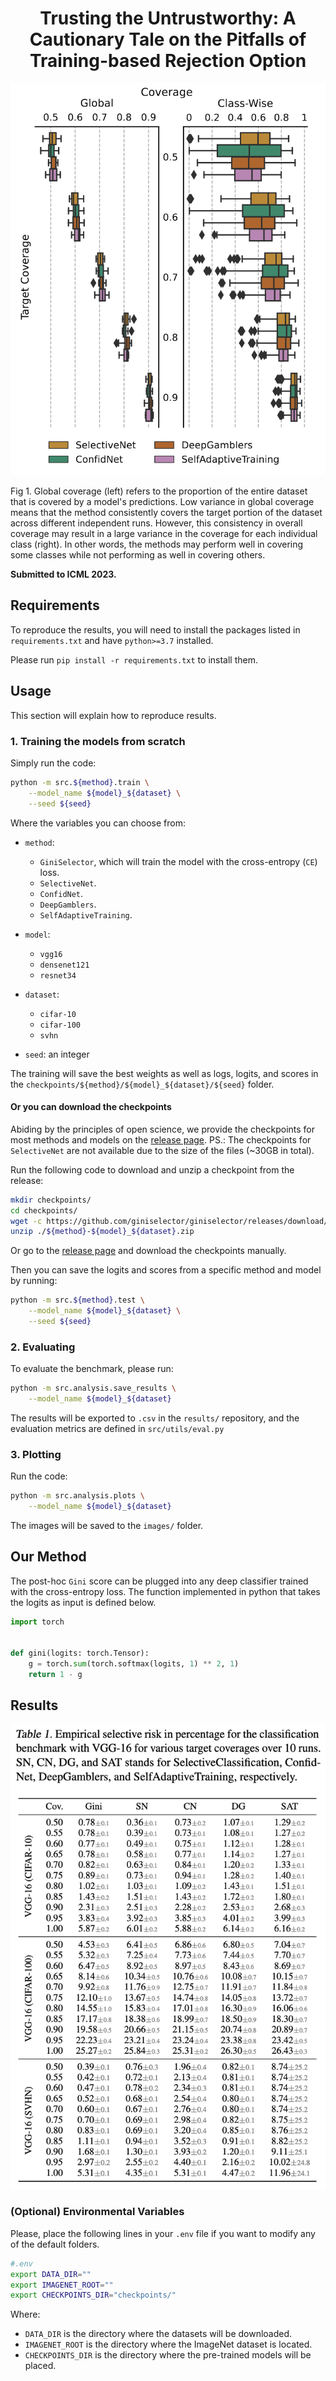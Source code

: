 <h1 align="center">
Trusting the Untrustworthy: A Cautionary Tale on the Pitfalls of Training-based Rejection Option
</h1>

<p align="center">
  <img src="main.png" width=512>
</p>
Fig 1. Global coverage (left) refers to the proportion of the entire dataset that is covered by a model's predictions. Low variance in global coverage means that the method consistently covers the target portion of the dataset across different independent runs. However, this consistency in overall coverage may result in a large variance in the coverage for each individual class (right). In other words, the methods may perform well in covering some classes while not performing as well in covering others.


**Submitted to ICML 2023.**

## Requirements

To reproduce the results, you will need to install the packages listed in `requirements.txt` and have `python>=3.7` installed.

Please run `pip install -r requirements.txt` to install them.

## Usage

This section will explain how to reproduce results.

### 1. Training the models from scratch

Simply run the code:

```bash
python -m src.${method}.train \
    --model_name ${model}_${dataset} \
    --seed ${seed}
```

Where the variables you can choose from:

* `method`:
  - `GiniSelector`, which will train the model with the cross-entropy (`CE`) loss.
  - `SelectiveNet`.
  - `ConfidNet`.
  - `DeepGamblers`.
  - `SelfAdaptiveTraining`.

* `model`:
  - `vgg16`
  - `densenet121`
  - `resnet34`

* `dataset`:
  - `cifar-10`
  - `cifar-100`
  - `svhn`

* `seed`: an integer

The training will save the best weights as well as logs, logits, and scores in the `checkpoints/${method}/${model}_${dataset}/${seed}` folder.

#### Or you can download the checkpoints

Abiding by the principles of open science, we provide the checkpoints for most methods and models on the [release page](https://github.com/giniselector/giniselector/releases/tag/checkpoints). PS.: The checkpoints for `SelectiveNet` are not available due to the size of the files (~30GB in total).

Run the following code to download and unzip a checkpoint from the release:

```bash
mkdir checkpoints/
cd checkpoints/
wget -c https://github.com/giniselector/giniselector/releases/download/checkpoints/${method}-${model}_${dataset}.zip
unzip ./${method}-${model}_${dataset}.zip
```

Or go to the [release page](https://github.com/giniselector/giniselector/releases/tag/checkpoints) and download the checkpoints manually.

Then you can save the logits and scores from a specific method and model by running:

```bash
python -m src.${method}.test \
    --model_name ${model}_${dataset} \
    --seed ${seed}
```

### 2. Evaluating

To evaluate the benchmark, please run:

```bash
python -m src.analysis.save_results \
    --model_name ${model}_${dataset}
```

The results will be exported to `.csv` in the `results/` repository, and the evaluation metrics are defined in `src/utils/eval.py`

### 3. Plotting

Run the code:

```bash
python -m src.analysis.plots \
    --model_name ${model}_${dataset}
```

The images will be saved to the `images/` folder.

## Our Method

The post-hoc `Gini` score can be plugged into any deep classifier trained with the cross-entropy loss. The function implemented in python that takes the logits as input is defined below.

```python
import torch


def gini(logits: torch.Tensor):
    g = torch.sum(torch.softmax(logits, 1) ** 2, 1)
    return 1 - g
```

## Results

<p align="center">
  <img src="table1.png" width=512>
</p>

### (Optional) Environmental Variables

Please, place the following lines in your `.env` file if you want to modify any of the default folders.

```bash
#.env
export DATA_DIR=""
export IMAGENET_ROOT=""
export CHECKPOINTS_DIR="checkpoints/"
```

Where:

- `DATA_DIR` is the directory where the datasets will be downloaded.
- `IMAGENET_ROOT` is the directory where the ImageNet dataset is located.
- `CHECKPOINTS_DIR` is the directory where the pre-trained models will be placed.
